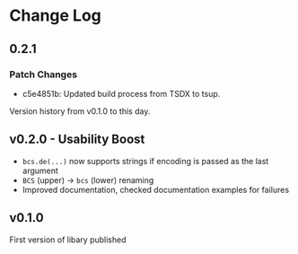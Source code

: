 # Change Log

## 0.2.1

### Patch Changes

- c5e4851b: Updated build process from TSDX to tsup.

Version history from v0.1.0 to this day.

## v0.2.0 - Usability Boost

- `bcs.de(...)` now supports strings if encoding is passed as the last argument
- `BCS` (upper) -> `bcs` (lower) renaming
- Improved documentation, checked documentation examples for failures

## v0.1.0

First version of libary published

